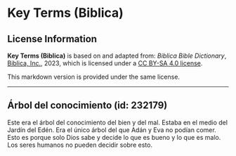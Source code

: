 # Key Terms (Biblica)

## License Information

**Key Terms (Biblica)** is based on and adapted from: _Biblica Bible Dictionary_, [Biblica, Inc.](https://www.biblica.com/), 2023, which is licensed under a [CC BY-SA 4.0 license](https://creativecommons.org/licenses/by-sa/4.0/legalcode.en).

This markdown version is provided under the same license.



--------------------------------

## Árbol del conocimiento (id: 232179)

Este era el árbol del conocimiento del bien y del mal. Estaba en el medio del Jardín del Edén. Era el único árbol del que Adán y Eva no podían comer. Esto es porque solo Dios sabe y decide lo que es bueno y lo que es malo. Los seres humanos no pueden decidir sobre esto.


